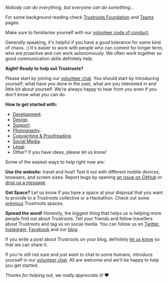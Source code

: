 _Nobody can do everything, but everyone can do something…_

For some background reading check [Trustroots Foundation](https://www.trustroots.org/foundation) and [Teams](https://www.trustroots.org/team) pages.

Make sure to familiarise yourself with our [volunteer code of conduct](https://github.com/Trustroots/trustroots/blob/master/CODE_OF_CONDUCT.md#readme).

Generally speaking, it's helpful if you have a good tolerance for some kind of chaos. ;) It's easier to work with people who can commit for longer term, who are proactive and _can_ work autonomously. We often work together so good communication skills definitely help.

**Aight! Ready to help out Trustroots?**

Please start by joining our [volunteer chat](Chat.md). You should start by introducing yourself; what have you done in the past, what are you interested in and little bit about yourself. We're always happy to hear from you even if you don't know what you can do.

**How to get started with:**

- [Development](Development-Getting-Started.md).
- [Design](Design-Getting-Started.md).
- [Support](Support-Getting-Started.md).
- [Photography](Photography-Getting-Started.md).
- [Copywriting & Proofreading](Copywriting-Getting-Started.md).
- [Social Media](Social-Media-Getting-Started.md).
- [Legal](Legal-Getting-Started.md).
- Other? If you have ideas, please let us know!

Some of the easiest ways to help _right now_ are:

**Use the website:** travel and host! Test it out with different mobile devices, browsers, and screen sizes. Report bugs by opening [an issue on GitHub](https://github.com/Trustroots/trustroots/issues/new) or [drop us a message](https://www.trustroots.org/contact).

**Got Space?** Let us know if you have a space at your disposal that you want to provide to a Trustroots collective or a Hackathon. Check out some <a href="http://nomadwiki.org/en/Trustroots_Iberian_Collective_2018">previous</a> Trustroots spaces.

**Spread the word!** Honestly, the biggest thing that helps us is helping more people find out about Trustroots. Tell your friends and fellow travellers about Trustroots and tag us on social media. You can follow us on [Twitter](https://twitter.com/trustroots), [Instagram](https://www.instagram.com/trustroots_org/), [Facebook](https://www.facebook.com/trustroots.org/) and our [blog](https://ideas.trustroots.org/).

If you write a post about Trustroots on your blog, definitely [let us know](https://www.trustroots.org/contact) so that we can share it.

If you're still not sure and just want to chat to some humans, introduce yourself in our [volunteer chat](Chat.md). All are welcome and we'll be happy to help you get started.

_Thanks for helping out, we really appreciate it!_ ❤️
